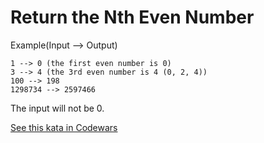 # Return the Nth Even Number

Example(Input --> Output)

```
1 --> 0 (the first even number is 0)
3 --> 4 (the 3rd even number is 4 (0, 2, 4))
100 --> 198
1298734 --> 2597466
```
The input will not be 0.

[See this kata in Codewars](https://www.codewars.com/kata/5933a1f8552bc2750a0000ed)

